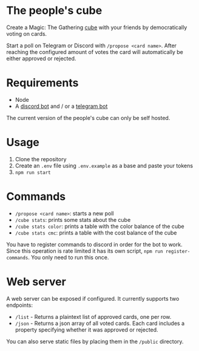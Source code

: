 # The people's cube

Create a Magic: The Gathering [cube](https://mtg.fandom.com/wiki/Cube_Draft) with your friends by democratically voting on cards.

Start a poll on Telegram or Discord with `/propose <card name>`. After reaching the configured amount of votes the card will automatically be either approved or rejected.

# Requirements

- Node
- A [discord bot](https://discord.com/developers/docs/intro) and / or a [telegram bot](https://core.telegram.org/bots)

The current version of the people's cube can only be self hosted.

# Usage

1. Clone the repository
2. Create an `.env` file using `.env.example` as a base and paste your tokens
3. `npm run start`

# Commands

- `/propose <card name>`: starts a new poll
- `/cube stats`: prints some stats about the cube
- `/cube stats color`: prints a table with the color balance of the cube
- `/cube stats cmc`: prints a table with the cost balance of the cube

You have to register commands to discord in order for the bot to work. Since this operation is rate limited it has its own script, `npm run register-commands`. You only need to run this once.

# Web server

A web server can be exposed if configured. It currently supports two endpoints:

- `/list` - Returns a plaintext list of approved cards, one per row.
- `/json` - Returns a json array of all voted cards. Each card includes a property specifying whether it was approved or rejected.

You can also serve static files by placing them in the `/public` directory.
